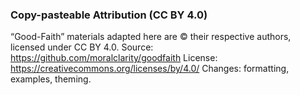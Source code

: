 ### Copy-pasteable Attribution (CC BY 4.0)
“Good-Faith” materials adapted here are © their respective authors, licensed under CC BY 4.0.
Source: https://github.com/moralclarity/goodfaith
License: https://creativecommons.org/licenses/by/4.0/
Changes: formatting, examples, theming.